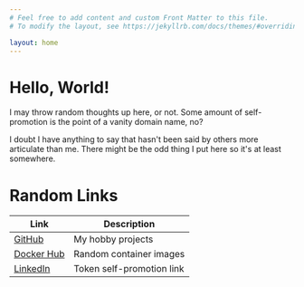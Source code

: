```yaml
---
# Feel free to add content and custom Front Matter to this file.
# To modify the layout, see https://jekyllrb.com/docs/themes/#overriding-theme-defaults

layout: home
---
```


# Hello, World!

I may throw random thoughts up here, or not. Some amount of self-promotion is
the point of a vanity domain name, no?

I doubt I have anything to say that hasn't been said by others more articulate
than me. There might be the odd thing I put here so it's at least somewhere.

# Random Links

| Link                                                            | Description               |
| --------------------------------------------------------------- | ------------------------- |
| [GitHub](https://github.com/cannable/)                          | My hobby projects         |
| [Docker Hub](https://hub.docker.com/u/cannable/)                | Random container images   |
| [LinkedIn](https://www.linkedin.com/in/chris-annable-9b1886221) | Token self-promotion link |

